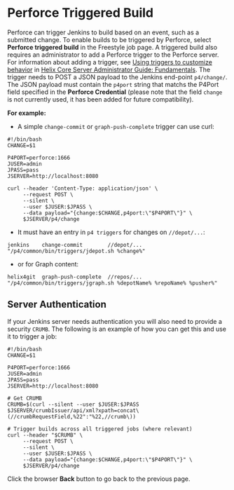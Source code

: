 ﻿# Perforce Triggered Build
Perforce can trigger Jenkins to build based on an event, such as a submitted change. 
To enable builds to be triggered by Perforce, select **Perforce triggered build** in the Freestyle job page. 
A triggered build also requires an administrator to add a Perforce trigger to the Perforce server. For information about adding a trigger, see [Using triggers to customize behavior](https://www.perforce.com/perforce/doc.current/manuals/p4sag/chapter.scripting.html) in [Helix Core Server Administrator Guide: Fundamentals](https://www.perforce.com/perforce/doc.current/manuals/p4sag/index.html#P4SAG/about.html).
The trigger needs to POST a JSON payload to the Jenkins end-point  `p4/change/`. The JSON payload must contain the  `p4port`  string that matchs the P4Port field specified in the **Perforce Credential** (please note that the field  `change`  is not currently used, it has been added for future compatibility).

**For example:**
- A simple  `change-commit`  or  `graph-push-complete`  trigger can use curl:
```
#!/bin/bash
CHANGE=$1

P4PORT=perforce:1666
JUSER=admin
JPASS=pass
JSERVER=http://localhost:8080

curl --header 'Content-Type: application/json' \
     --request POST \
     --silent \
     --user $JUSER:$JPASS \
     --data payload="{change:$CHANGE,p4port:\"$P4PORT\"}" \
     $JSERVER/p4/change
```
- It must  have an entry in  `p4 triggers`  for changes on  `//depot/...`:
```
jenkins    change-commit        //depot/...   "/p4/common/bin/triggers/jdepot.sh %change%"
```
- or for Graph content:
```
helix4git  graph-push-complete  //repos/...   "/p4/common/bin/triggers/jgraph.sh %depotName% %repoName% %pusher%"
```
## Server Authentication
If your Jenkins server needs authentication you will also need to provide a security `CRUMB`. The following is an example of how you can get this and use it to trigger a job:
```
#!/bin/bash
CHANGE=$1

P4PORT=perforce:1666
JUSER=admin
JPASS=pass
JSERVER=http://localhost:8080

# Get CRUMB
CRUMB=$(curl --silent --user $JUSER:$JPASS $JSERVER/crumbIssuer/api/xml?xpath=concat\(//crumbRequestField,%22":"%22,//crumb\))

# Trigger builds across all triggered jobs (where relevant)
curl --header "$CRUMB" \
     --request POST \
     --silent \
     --user $JUSER:$JPASS \
     --data payload="{change:$CHANGE,p4port:\"$P4PORT\"}" \
     $JSERVER/p4/change
```

Click the browser **Back** button to go back to the previous page. 
